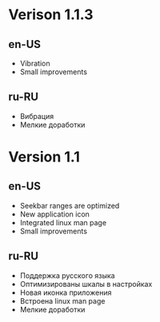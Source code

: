 Verison 1.1.3
=============

en-US
-----
* Vibration
* Small improvements

ru-RU
-----
* Вибрация
* Мелкие доработки

Version 1.1
===========

en-US
-----
* Seekbar ranges are optimized
* New application icon
* Integrated linux man page
* Small improvements

ru-RU
-----
* Поддержка русского языка
* Оптимизированы шкалы в настройках
* Новая иконка приложения
* Встроена linux man page
* Мелкие доработки
